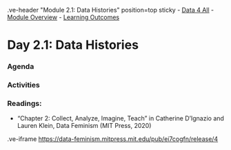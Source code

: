 .ve-header "Module 2.1: Data Histories" position=top sticky
    - [Data 4 All](https://data4all.com)
    - [Module Overview](#overview)
    - [Learning Outcomes](#outcomes) 

# Day 2.1: Data Histories

### Agenda

### Activities

### Readings:

- “Chapter 2: Collect, Analyze, Imagine, Teach” in Catherine D’Ignazio and Lauren Klein, Data Feminism (MIT Press, 2020)

.ve-iframe https://data-feminism.mitpress.mit.edu/pub/ei7cogfn/release/4



